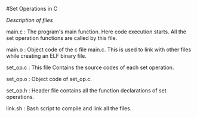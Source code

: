 #Set Operations in C

*Description of files*

main.c : The program's main function. Here code execution starts. All the set operation functions are called by this file.

main.o : Object code of the c file main.c. This is used to link with other files while creating an ELF binary file.

set\_op.c : This file Contains the source codes of each set operation.

set\_op.o : Object code of set\_op.c.

set\_op.h : Header file contains all the function declarations of set operations.

link.sh : Bash script to compile and link all the files.

